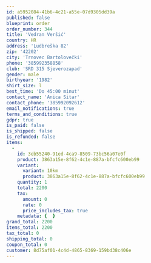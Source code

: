 ```yaml
---
id: a5952084-41b6-4c21-a55e-07d9305dd39a
published: false
blueprint: order
order_number: 344
title: 'Vedran Veršić'
country: HR
address: 'Ludbreška 82'
zip: '42202'
city: 'Trnovec Bartolovečki'
phone: '385992358858'
club: 'SRD 315 Sjeverozapad'
gender: male
birthyear: '1982'
shirt_size: l
best_time: 'Do 45:00 minut'
contact_name: 'Anica Sitar'
contact_phone: '385992092612'
email_notifications: true
terms_and_conditions: true
gdpr: true
is_paid: false
is_shipped: false
is_refunded: false
items:
  -
    id: 3eb55240-91ed-4ca9-8509-73bc56a07e0f
    product: 3863a15e-8f62-4c1e-887a-bfcfc600eb99
    variant:
      variant: 10km
      product: 3863a15e-8f62-4c1e-887a-bfcfc600eb99
    quantity: 1
    total: 2200
    tax:
      amount: 0
      rate: 0
      price_includes_tax: true
    metadata: {  }
grand_total: 2200
items_total: 2200
tax_total: 0
shipping_total: 0
coupon_total: 0
customer: 8d75af01-4c4d-4865-8369-159bd38c406e
---
```

